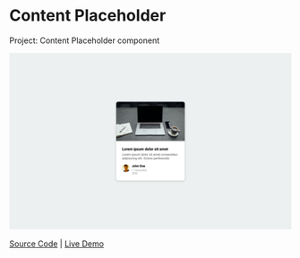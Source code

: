 # Content Placeholder

Project: Content Placeholder component

![cover](cover.png)

[Source Code](./README.md) | [Live Demo](https://gattuso.dev/js-projects/content-placeholder/index)
